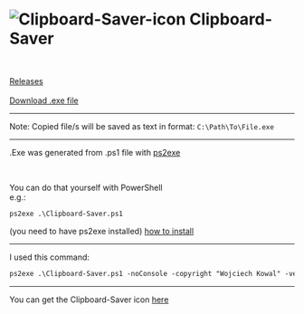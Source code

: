#  ![Clipboard-Saver-icon](https://user-images.githubusercontent.com/48928433/175969781-007d5cc7-6fd1-4208-b3f0-82469458268e.png) Clipboard-Saver

<br>

[Releases](https://github.com/WojTAzK/clipboard-saver/releases) <br><br>
[Download .exe file](https://github.com/WojTAzK/clipboard-saver/releases/download/v1.0.0/Clipboard-Saver-EXE.zip)

<hr>

Note: Copied file/s will be saved as text in format: `C:\Path\To\File.exe`

<hr>

.Exe was generated from .ps1 file with [ps2exe](https://github.com/MScholtes/PS2EXE)

<br>

You can do that yourself with PowerShell <br>
e.g.: <br>
```diff
ps2exe .\Clipboard-Saver.ps1
```
(you need to have ps2exe installed) [how to install](https://github.com/MScholtes/PS2EXE#installation)

<hr>

I used this command: <br>
```diff
ps2exe .\Clipboard-Saver.ps1 -noConsole -copyright "Wojciech Kowal" -version "1.0.0" -iconFile .\Clipboard-Saver-icon.ico
```

<hr>

You can get the Clipboard-Saver icon [here](https://flaticons.net/custom.php?i=w5QIeDTq6WkDszIWIxI4qt7Z5ePi6)
